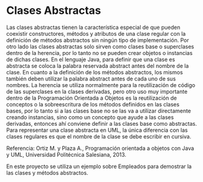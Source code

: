 # Clases Abstractas

Las clases abstractas tienen la característica especial de que pueden coexistir constructores, métodos y atributos de una clase regular con la definición de métodos abstractos sin ningún tipo de implementación. Por otro lado las clases abstractas solo sirven como clases base o superclases dentro de la herencia, por lo tanto no se pueden crear objetos o instancias de dichas clases. 
En el lenguaje Java, para definir que una clase es abstracta se coloca la palabra reservada abstract antes del nombre de la clase. En cuanto a la definición de los métodos abstractos, los mismos también deben utilizar la palabra abstract antes de cada uno de sus nombres.
La herencia se utiliza normalmente para la reutilización de código de las superclases en la clases derivadas, pero otro uso muy importante dentro de la Programación Orientada a Objetos es la reutilización de conceptos o la sobreescritura de los métodos definidos en las clases bases, por lo tanto si a las clases base no se las va a utilizar directamente creando instancias, sino como un concepto que ayude a las clases derivadas, entonces ahí conviene definir a las clases base como abstractas.
Para representar una clase abstracta en UML, la única diferencia con las clases regulares es que el nombre de la clase se debe escribir en cursiva. 

Referencia: Ortiz M. y Plaza A., Programación orientada a objetos con Java y UML, Universidad Politécnica Salesiana, 2013.

En este proyecto se utiliza un ejemplo sobre Empleados para demostrar la las clases y métodos abstractos.

